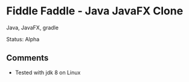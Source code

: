 # Fiddle Faddle - Java JavaFX Clone

Java, JavaFX, gradle

Status: Alpha

## Comments

- Tested with jdk 8 on Linux
